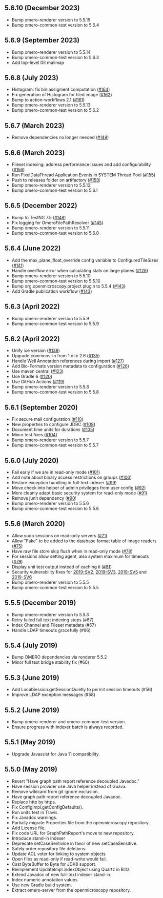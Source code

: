 5.6.10 (December 2023)
----------------------

- Bump omero-renderer version to 5.5.15
- Bump omero-common-test version to 5.6.4

5.6.9 (September 2023)
----------------------

- Bump omero-renderer version to 5.5.14
- Bump omero-common-test version to 5.6.3
- Add top-level Git mailmap

5.6.8 (July 2023)
------------------

- Histogram: fix bin assigment computation ([#164](https://github.com/ome/omero-server/pull/164))
- Fix generation of Histogram for tiled image ([#162](https://github.com/ome/omero-server/pull/162))
- Bump to action-workflows 2.1 ([#161](https://github.com/ome/omero-server/pull/161))
- Bump omero-renderer version to 5.5.13
- Bump omero-common-test version to 5.6.2


5.6.7 (March 2023)
------------------

- Remove dependencies no longer needed ([#149](https://github.com/ome/omero-server/pull/149))

5.6.6 (March 2023)
------------------

- Fileset indexing: address performance issues and add configurability ([#156](https://github.com/ome/omero-server/pull/156))
- Run PixelDataThread Application Events in SYSTEM Thread Pool ([#155](https://github.com/ome/omero-server/pull/155))
- Push to releases folder on artifactory ([#158](https://github.com/ome/omero-server/pull/158))
- Bump omero-renderer version to 5.5.12
- Bump omero-common-test version to 5.6.1

5.6.5 (December 2022)
---------------------

- Bump to TestNG 7.5 ([#148](https://github.com/ome/omero-server/pull/148))
- Fix logging for OmeroFilePathResolver ([#145](https://github.com/ome/omero-server/pull/145))
- Bump omero-renderer version to 5.5.11
- Bump omero-common-test version to 5.6.0

5.6.4 (June 2022)
-----------------

- Add the max_plane_float_override config variable to ConfiguredTileSizes ([#141](https://github.com/ome/omero-server/pull/141))
- Handle overflow error when calculating stats on large planes ([#128](https://github.com/ome/omero-server/pull/128))
- Bump omero-renderer version to 5.5.10
- Bump omero-common-test version to 5.5.10
- Bump org.openmicroscopy.project plugin to 5.5.4 ([#143](https://github.com/ome/omero-server/pull/143))
- Add Gradle publication workflow ([#143](https://github.com/ome/omero-server/pull/143))

5.6.3 (April 2022)
------------------

- Bump omero-renderer version to 5.5.9
- Bump omero-common-test version to 5.5.9

5.6.2 (April 2022)
------------------

- Unify ice version ([#138](https://github.com/ome/omero-server/pull/138))
- Upgrade commons-io from 1.x to 2.6 ([#135](https://github.com/ome/omero-server/pull/135))
- Handle Well Annotation references during import ([#127](https://github.com/ome/omero-server/pull/127))
- Add Bio-Formats version metadata to configuration  ([#126](https://github.com/ome/omero-server/pull/126))
- Use maven central ([#123](https://github.com/ome/omero-server/pull/123))
- Use Gradle 6 ([#120](https://github.com/ome/omero-server/pull/120))
- Use GitHub Actions ([#119](https://github.com/ome/omero-server/pull/119))
- Bump omero-renderer version to 5.5.8
- Bump omero-common-test version to 5.5.8

5.6.1 (September 2020)
----------------------

- Fix secure mail configuration ([#110](https://github.com/ome/omero-server/pull/110))
- New properties to configure JDBC ([#108](https://github.com/ome/omero-server/pull/108))
- Document time units for durations ([#105](https://github.com/ome/omero-server/pull/105))
- Minor test fixes ([#104](https://github.com/ome/omero-server/pull/104))
- Bump omero-renderer version to 5.5.7
- Bump omero-common-test version to 5.5.7

5.6.0 (July 2020)
-----------------

- Fail early if we are in read-only mode ([#101](https://github.com/ome/omero-server/pull/101))
- Add note about binary access restrictions on groups ([#100](https://github.com/ome/omero-server/pull/100))
- Restore exception handling in full-text indexer ([#99](https://github.com/ome/omero-server/pull/99))
- Move check into helper of admin privileges from user config ([#92](https://github.com/ome/omero-server/pull/92))
- More cleanly adapt basic security system for read-only mode ([#91](https://github.com/ome/omero-server/pull/91))
- Remove junit dependency ([#90](https://github.com/ome/omero-server/pull/90))
- Bump omero-renderer version to 5.5.6
- Bump omero-common-test version to 5.5.6


5.5.6 (March 2020)
------------------

- Allow sudo sessions on read-only servers
  ([#71](https://github.com/ome/omero-server/pull/71))
- Allow "Fake" to be added to the database format table of image readers
  ([#75](https://github.com/ome/omero-server/pull/75))
- Have raw file store skip flush when in read-only mode
  ([#78](https://github.com/ome/omero-server/pull/78))
- For sessions allow setting agent, also system maximum for timeouts
  ([#79](https://github.com/ome/omero-server/pull/79))
- Display unit test output instead of caching it
  ([#81](https://github.com/ome/omero-server/pull/81))
- Security vulnerability fixes for
  [2019-SV2](https://www.openmicroscopy.org/security/advisories/2019-SV2-group-permissions/),
  [2019-SV3](https://www.openmicroscopy.org/security/advisories/2019-SV3-user-privacy/),
  [2019-SV5](https://www.openmicroscopy.org/security/advisories/2019-SV5-bypass-filters/) and
  [2019-SV6](https://www.openmicroscopy.org/security/advisories/2019-SV6-group-owner-context/)
- Bump omero-renderer version to 5.5.5
- Bump omero-common-test version to 5.5.5

5.5.5 (December 2019)
---------------------

- Bump omero-renderer version to 5.5.3
- Retry failed full text indexing steps (#67)
- Index Channel and Fileset metadata (#57)
- Handle LDAP timeouts gracefully (#66)

5.5.4 (July 2019)
-----------------

- Bump OMERO dependencies via renderer 5.5.2
- Minor full text bridge stability fix (#60)

5.5.3 (June 2019)
-----------------

- Add LocalSession.getSessionQuietly to permit session timeouts (#56)
- Improve LDAP exception messages (#58)

5.5.2 (June 2019)
-----------------

- Bump omero-renderer and omero-common-test version.
- Ensure progress with indexer batch is always recorded.


5.5.1 (May 2019)
----------------

- Upgrade Javassist for Java 11 compatibility.

5.5.0 (May 2019)
----------------

- Revert "Have graph path report reference decoupled Javadoc."
- Have session provider use Java helper instead of Guava.
- Remove wildcard from git ignore exclusion.
- Have graph path report reference decoupled Javadoc.
- Replace http by https.
- Fix ConfigImpl.getConfigDefaults().
- Run units test in Travis.
- Fix Javadoc warnings.
- Partially migrate Properties file from the openmicroscopy repository.
- Add License file.
- Fix code URL for GraphPathReport's move to new repository.
- Introduce stand-in indexer
- Deprecate setCaseSentivice in favor of new setCaseSensitive.
- Safely order repository file deletions.
- Update ACL voter for linking to system objects
- Open files as read-only if read-write would fail.
- Cast ByteBuffer to Byte for JDK8 support.
- Reimplement UpdateImpl.indexObject using Quartz in Blitz.
- Extend Javadoc of new full-text indexer stand-in.
- Index numeric annotation values.
- Use new Gradle build system.
- Extract omero-server from the openmicroscopy repository.
